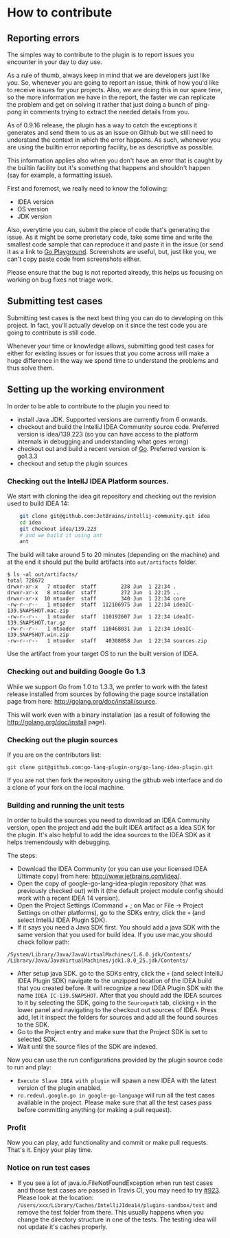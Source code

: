 # How to contribute

## Reporting errors

The simples way to contribute to the plugin is to report issues you encounter
in your day to day use.

As a rule of thumb, always keep in mind that we are developers just like you. So,
whenever you are going to report an issue, think of how you'd like to receive issues
for your projects. Also, we are doing this in our spare time, so the more information
we have in the report, the faster we can replicate the problem and get on solving it
rather that just doing a bunch of ping-pong in comments trying to extract the needed
details from you.

As of 0.9.16 release, the plugin has a way to catch the exceptions it generates
and send them to us as an issue on Github but we still need to understand the
context in which the error happens. As such, whenever you are using the builtin
error reporting facility, be as descriptive as possible.

This information applies also when you don't have an error that is caught by the
builtin facility but it's something that happens and shouldn't happen (say for
example, a formatting issue).

First and foremost, we really need to know the following:
- IDEA version
- OS version
- JDK version

Also, everytime you can, submit the piece of code that's generating the issue.
As it might be some prorietary code, take some time and write the smallest code
sample that can reproduce it and paste it in the issue (or send it as a link to
[Go Playground](http://play.golang.org/). Screenshots are useful, but, just like
you, we can't copy paste code from screenshots either.

Please ensure that the bug is not reported already, this helps us focusing on
working on bug fixes not triage work.

## Submitting test cases

Submitting test cases is the next best thing you can do to developing on this
project. In fact, you'll actually develop on it since the test code you are
going to contribute is still code.

Whenever your time or knowledge allows, submitting good test cases for either
for existing issues or for issues that you come across will make a huge difference
in the way we spend time to understand the problems and thus solve them.

## Setting up the working environment

In order to be able to contribute to the plugin you need to:

+ install Java JDK. Supported versions are currently from 6 onwards.
+ checkout and build the IntelliJ IDEA Community source code. Preferred version is idea/139.223
(so you can have access to the platform internals in debugging and understanding what goes wrong)
+ checkout out and build a recent version of [Go](http://golang.org). Preferred version is go1.3.3
+ checkout and setup the plugin sources

### Checking out the IntellJ IDEA Platform sources.

We start with cloning the idea git repository and checking out the revision
used to build IDEA 14:

```bash
    git clone git@github.com:JetBrains/intellij-community.git idea
    cd idea
    git checkout idea/139.223
    # and we build it using ant
    ant
```

The build will take around 5 to 20 minutes (depending on the machine) and at the
end it should put the build artifacts into `out/artifacts` folder.

    $ ls -al out/artifacts/
    total 728672
    drwxr-xr-x   7 mtoader  staff        238 Jun  1 22:34 .
    drwxr-xr-x   8 mtoader  staff        272 Jun  1 22:25 ..
    drwxr-xr-x  10 mtoader  staff        340 Jun  1 22:34 core
    -rw-r--r--   1 mtoader  staff  112106975 Jun  1 22:34 ideaIC-139.SNAPSHOT.mac.zip
    -rw-r--r--   1 mtoader  staff  110192607 Jun  1 22:34 ideaIC-139.SNAPSHOT.tar.gz
    -rw-r--r--   1 mtoader  staff  110468031 Jun  1 22:34 ideaIC-139.SNAPSHOT.win.zip
    -rw-r--r--   1 mtoader  staff   40308058 Jun  1 22:34 sources.zip

Use the artifact from your target OS to run the built version of IDEA.

### Checking out and building Google Go 1.3

While we support Go from 1.0 to 1.3.3, we prefer to work with the latest release
installed from sources by following the page source installation page from here:
<http://golang.org/doc/install/source>.

This will work even with a binary installation (as a result of following the
<http://golang.org/doc/install> page).

### Checking out the plugin sources

If you are on the contributors list:

    git clone git@github.com:go-lang-plugin-org/go-lang-idea-plugin.git

If you are not then fork the repository using the github web interface and do a
clone of your fork on the local machine.

### Building and running the unit tests

In order to build the sources you need to download an IDEA Community version,
open the project and add the built IDEA artifact as a Idea SDK for the plugin.
It's also helpful to add the idea sources to the IDEA SDK as it helps
tremendously with debugging.

The steps:

* Download the IDEA Community (or you can use your licensed IDEA Ultimate copy)
from here: <http://www.jetbrains.com/idea/>.
* Open the copy of google-go-lang-idea-plugin repository (that was previously
checked out) with it (the default project module config should work with a
recent IDEA 14 version).
* Open the Project Settings (Command + ; on Mac or File -> Project Settings on
other platforms), go to the SDKs entry, click the `+` (and select IntelliJ IDEA
Plugin SDK). 
* If it says you need a Java SDK first. You should add a java SDK with the same
version that you used for build idea. If you use mac,you should check follow path:
```
/System/Library/Java/JavaVirtualMachines/1.6.0.jdk/Contents/
/Library/Java/JavaVirtualMachines/jdk1.8.0_25.jdk/Contents/
```
* After setup java SDK. go to the SDKs entry, click the `+` (and select IntelliJ IDEA
Plugin SDK) navigate to the unzipped location of the IDEA build that you
created before. It will recognize a new IDEA Plugin SDK with the name
`IDEA IC-139.SNAPSHOT`. After that you should add the IDEA sources to it by
selecting the SDK, going to the `Sourcepath` tab, clicking `+` in the lower
panel and navigating to the checkout out sources of IDEA. Press add, let it
inspect the folders for sources and add all the found sources to the SDK.
* Go to the Project entry and make sure that the Project SDK is set to selected
SDK.
* Wait until the source files of the SDK are indexed.

Now you can use the run configurations provided by the plugin source code to
run and play:

+ `Execute Slave IDEA with plugin` will spawn a new IDEA with the latest version
of the plugin enabled.
+ `ro.redeul.google.go in google-go-language` will run all the test cases available
in the project. Please make sure that all the test cases pass before committing anything
 (or making a pull request).

### Profit

Now you can play, add functionality and commit or make pull requests.
That's it. Enjoy your play time.


### Notice on run test cases
* If you see a lot of java.io.FileNotFoundException when run test cases and those test cases
are passed in Travis CI, you may need to try [#923](https://github.com/go-lang-plugin-org/go-lang-idea-plugin/issues/923).
Please look at the location: ```/Users/xxx/Library/Caches/IntelliJIdea14/plugins-sandbox/test```
and remove the test folder from there. This usually happens when you change the directory structure
in one of the tests. The testing idea will not update it's caches properly.
